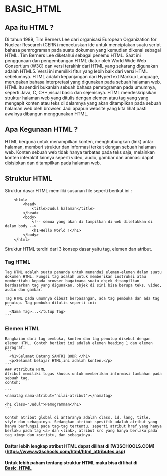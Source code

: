 # BASIC_HTML

## Apa itu HTML ?

Di tahun 1989, Tim Berners Lee dari organisasi European Organization for Nuclear Research (CERN) mencetuskan ide untuk menciptakan suatu script bahasa pemrograman pada suatu dokumen yang kemudian dikenal sebagai HTML. Tim Berners Lee diketahui sebagai penemu HTML.
Saat ini penggunaan dan pengembangan HTML diatur oleh World Wide Web Consortium (W3C) dan versi terakhir dari HTML yang sekarang digunakan adalah HTML5. Versi ini memiliki fitur yang lebih baik dari versi HTML sebelumnya. 
HTML adalah kepanjangan dari HyperText Markup Language, merupakan bahasa interpretasi yang digunakan pada sebuah halaman web. HTML itu sendiri bukanlah sebuah bahasa pemrograman pada umumnya, seperti Java, C, C++,visual basic dan sejenisnya. 
HTML mendeskripsikan struktur halaman web yang ditulis dengan elemen atau tag yang yang mengapit konten atau teks di dalamnya yang akan ditampilkan pada sebuah halaman web oleh browser. 
Jadi apapun website yang kita lihat pasti awalnya dibangun menggunakan HTML.

## Apa Kegunaan HTML ?

HTML berguna untuk menampilkan konten, menghubungkan (link) antar halaman, memberi struktur dan informasi terkait dengan sebuah halaman web. Konten sebuah web tidak hanya terbatas pada teks saja, melainkan konten interaktif lainnya seperti video, audio, gambar dan animasi dapat disisipkan dan ditampilkan pada halaman web.

## Struktur HTML

Struktur dasar HTML memiliki susunan file seperti berikut ini :

```
    <html>
        <head>
            <title>Judul halaman</title>
        </head>
        <body>
            <!-- semua yang akan di tampilkan di web diletakkan di dalam body -->
            <h1>Hello World !</h1>
        </body>
    </html>

```

Struktur HTML terdiri dari 3 konsep dasar yaitu tag, elemen dan atribut.

### Tag HTML
    Tag HTML adalah suatu penanda untuk menandai elemen-elemen dalam suatu dokumen HTML. Fungsi tag adalah untuk memberikan instruksi atau memberitahu kepada browser bagaimana suatu objek ditampilkan berdasarkan tag yang digunakan, objek di sini bisa berupa teks, video, audio dan gambar.

    Tag HTML pada umumnya dibuat berpasangan, ada tag pembuka dan ada tag penutup. Tag pembuka ditulis seperti ini:
    ```
      <Nama Tag>...</tutup Tag>
    ```
### Elemen HTML
    Rangkaian dari tag pembuka, konten dan tag penutup disebut dengan elemen HTML. Contoh berikut ini adalah elemen heading 1 dan elemen paragraf:
    ```
      <h1>Selamat Datang SANTRI QODR </h1>
      <p>Selamat belajar HTML,ini adalah konten.</p>
    ```
    ### Attribute HTML
    Atribut memiliki tugas khusus untuk memberikan informasi tambahan pada sebuah tag.
    contoh:

    ```
    <namatag nama-atribut="nilai-atribut"></namatag>

    <h1 class="Judul">Pemogramman</h1>
    ```

    Contoh atribut global di antaranya adalah class, id, lang, title, style dan sebagainya. Sedangkan atribut spesifik adalah atribut yang hanya berfungsi pada tag-tag tertentu, seperti atribut href yang hanya berlaku pada tag <a> dan <link>, atribut src yang hanya berlaku pada tag <img> dan <script>, dan sebagainya.

#### Daftar lebih lengkap atribut HTML dapat dilihat di [W3SCHOOLS.COM] (https://www.w3schools.com/html/html_attributes.asp)

#### Untuk lebih paham tentang struktur HTML maka bisa di lihat di [Basic_HTML](https://youtu.be/AC06wmiLoUE)
